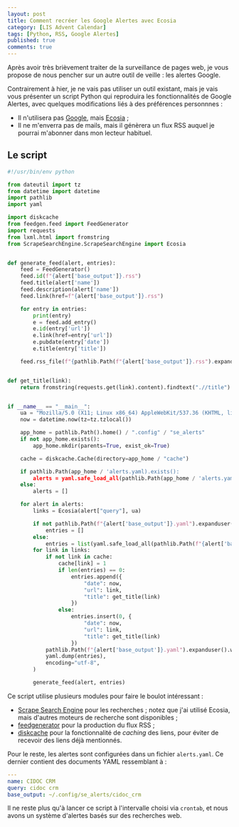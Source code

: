 ```yaml
---
layout: post
title: Comment recréer les Google Alertes avec Ecosia
category: [LIS Advent Calendar]
tags: [Python, RSS, Google Alertes]
published: true
comments: true
--- 
```


Après avoir très brièvement traiter de la surveillance de pages web,
je vous propose de nous pencher sur un autre outil de veille : les
alertes Google. 

Contrairement à hier, je ne vais pas utiliser un outil existant, mais
je vais vous présenter un script Python qui reproduira les
fonctionnalités de Google Alertes, avec quelques modifications liés à
des préférences personnnes :

* Il n'utilisera pas [Google](https://www.google.com/), mais
  [Ecosia](https://www.ecosia.org/) ;
* Il ne m'enverra pas de mails, mais il génèrera un flux RSS auquel
  je pourrai m'abonner dans mon lecteur habituel. 
  
## Le script

```python
#!/usr/bin/env python

from dateutil import tz
from datetime import datetime
import pathlib
import yaml

import diskcache
from feedgen.feed import FeedGenerator
import requests
from lxml.html import fromstring
from ScrapeSearchEngine.ScrapeSearchEngine import Ecosia


def generate_feed(alert, entries):
    feed = FeedGenerator()
    feed.id(f"{alert['base_output']}.rss")
    feed.title(alert['name'])
    feed.description(alert['name'])
    feed.link(href=f"{alert['base_output']}.rss")

    for entry in entries:
        print(entry)
        e = feed.add_entry()
        e.id(entry['url'])
        e.link(href=entry['url'])
        e.pubdate(entry['date'])
        e.title(entry['title'])

    feed.rss_file(f"{pathlib.Path(f"{alert['base_output']}.rss").expanduser()}")


def get_title(link):
    return fromstring(requests.get(link).content).findtext(".//title").strip()


if __name__ == "__main__":
    ua = "Mozilla/5.0 (X11; Linux x86_64) AppleWebKit/537.36 (KHTML, like Gecko) Chrome/39.0.2171.99 Safari/537.36"
    now = datetime.now(tz=tz.tzlocal())

    app_home = pathlib.Path().home() / ".config" / "se_alerts"
    if not app_home.exists():
        app_home.mkdir(parents=True, exist_ok=True)

    cache = diskcache.Cache(directory=app_home / "cache")

    if pathlib.Path(app_home / 'alerts.yaml).exists():
        alerts = yaml.safe_load_all(pathlib.Path(app_home / 'alerts.yaml').read_text())
    else:
        alerts = []

    for alert in alerts:
        links = Ecosia(alert["query"], ua)

        if not pathlib.Path(f"{alert['base_output']}.yaml").expanduser().exists():
            entries = []
        else:
            entries = list(yaml.safe_load_all(pathlib.Path(f"{alert['base_output']}.yaml").expanduser().read_text()))
        for link in links:
            if not link in cache:
                cache[link] = 1
                if len(entries) == 0:
                    entries.append({
                        "date": now,
                        "url": link,
                        "title": get_title(link)
                    })
                else:
                    entries.insert(0, {
                        "date": now,
                        "url": link,
                        "title": get_title(link)
                    })
            pathlib.Path(f"{alert['base_output']}.yaml").expanduser().write_text(
            yaml.dump(entries),
            encoding="utf-8",
        )

        generate_feed(alert, entries)
```

Ce script utilise plusieurs modules pour faire le boulot intéressant :

* [Scrape Search
  Engine](https://github.com/sujitmandal/scrape-search-engine) pour
  les recherches ; notez que j'ai utilisé Ecosia, mais d'autres
  moteurs de recherche sont disponibles ;
* [feedgenerator](https://github.com/lkiesow/python-feedgen) pour la
  production du flux RSS ;
* [diskcache](http://www.grantjenks.com/docs/diskcache/) pour la
  fonctionnalité de *caching* des liens, pour éviter de recevoir des
  liens déjà mentionnés. 
  
Pour le reste, les alertes sont configurées dans un fichier
`alerts.yaml`. Ce dernier contient des documents YAML ressemblant à :

```yaml
---
name: CIDOC CRM
query: cidoc crm
base_output: ~/.config/se_alerts/cidoc_crm
```

Il ne reste plus qu'à lancer ce script à l'intervalle choisi via
`crontab`, et nous avons un système d'alertes basés sur des recherches
web. 
